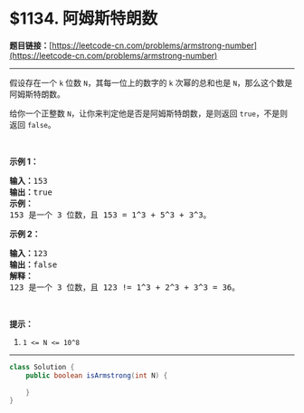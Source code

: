 # $1134. 阿姆斯特朗数

**题目链接：**[https://leetcode-cn.com/problems/armstrong-number](https://leetcode-cn.com/problems/armstrong-number)

---

<div class="content__1Y2H">
 <div class="notranslate">
  <p>假设存在一个 <code>k</code> 位数&nbsp;<code>N</code>，其每一位上的数字的 <code>k</code> 次幂的总和也是&nbsp;<code>N</code>，那么这个数是阿姆斯特朗数。</p> 
  <p>给你一个正整数&nbsp;<code>N</code>，让你来判定他是否是阿姆斯特朗数，是则返回 <code>true</code>，不是则返回 <code>false</code>。</p> 
  <p>&nbsp;</p> 
  <p><strong>示例 1：</strong></p> 
  <pre class="language-text"><strong>输入：</strong>153
<strong>输出：</strong>true
<strong>示例： </strong>
153 是一个 3 位数，且 153 = 1^3 + 5^3 + 3^3。
</pre> 
  <p><strong>示例 2：</strong></p> 
  <pre class="language-text"><strong>输入：</strong>123
<strong>输出：</strong>false
<strong>解释： </strong>
123 是一个 3 位数，且 123 != 1^3 + 2^3 + 3^3 = 36。
</pre> 
  <p>&nbsp;</p> 
  <p><strong>提示：</strong></p> 
  <ol> 
   <li><code>1 &lt;= N &lt;= 10^8</code></li> 
  </ol> 
 </div>
</div>

---

```java
class Solution {
    public boolean isArmstrong(int N) {
        
    }
}
```